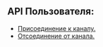 API Пользователя:
------------------
  - [Присоединение к каналу.](join/README.md#Присоединение-к-каналу)  
  - [Отсоединение от канала.](leave/README.md#Отсоединение-от-канала)
